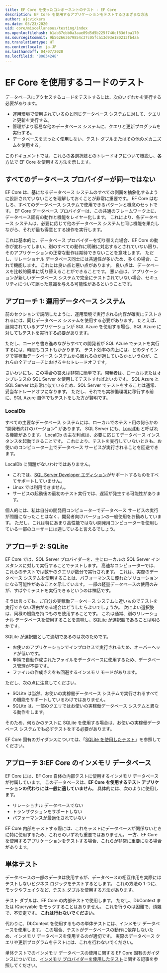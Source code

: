 ```yaml
---
title: EF Core を使ったコンポーネントのテスト - EF Core
description: EF Core を使用するアプリケーションをテストするさまざまな方法
author: ajcvickers
ms.date: 03/23/2020
uid: core/miscellaneous/testing/index
ms.openlocfilehash: b1ab37ebb0a3aae09d5d5b225f746cf83dfba170
ms.sourcegitcommit: 9b562663679854c37c05fca13d93e180213fb4aa
ms.translationtype: HT
ms.contentlocale: ja-JP
ms.lasthandoff: 04/07/2020
ms.locfileid: "80634248"
---
```

# <a name="testing-code-that-uses-ef-core"></a>EF Core を使用するコードのテスト

データベースにアクセスするコードをテストするには、次のいずれかを実行する必要があります。
* 運用環境で使用されているのと同じデータベース システムに対して、クエリと更新を実行する。
* 管理がより容易な他のデータベース システムに、クエリと更新プログラムを実行する。
* データベースをまったく使用しない、テスト ダブルまたはその他のメカニズムを使用する。

このドキュメントでは、これらの各選択肢とのトレードオフについて概説し、各方法で EF Core を使用する方法を示します。  

## <a name="all-database-providers-are-not-equal"></a>すべてのデータベース プロバイダーが同一ではない

EF Core は、基になるデータベース システムのすべての側面を抽象化するように設計されていないことを理解しておくことが非常に重要です。
EF Core はむしろ、すべてのデータベース システムで使用できるパターンと概念のセットです。
EF Core データベース プロバイダーは、この共通のフレームワーク上に、データベース固有の動作と機能をレイヤー化します。
これにより、各データベース システムは、必要に応じて他のデータベース システムと同じ機能を果たしながら、それが最も得意とする操作を実行します。 

これは基本的に、データベース プロバイダーを切り替えた場合、EF Core の動作が変わってしまい、別のすべての動作に明確に対応するとされていない限り、そのアプリケーションの正常な動作は期待できないことを意味します。
ただし、リレーショナル データベース同士には共通性が多いため、多くの場合、これで機能します。
これには良い点と悪い点があります。
良い点は、データベースを比較的簡単に切り替えることができることです。
悪い点は、アプリケーションが新しいデータベース システムで完全にテストされていない場合、セキュリティについて誤った意識を与える可能性があるということです。  

## <a name="approach-1-production-database-system"></a>アプローチ 1: 運用データベース システム

前のセクションで説明したように、運用環境で実行される内容が確実にテストされるには、同じデータベース システムを使用する必要があります。
たとえば、展開されているアプリケーションが SQL Azure を使用する場合、SQL Azure に対してもテストを実行する必要があります。

ただし、コードを書き進めながらすべての開発者が SQL Azure でテストを実行するには、時間もコストもかかります。
テスト効率の向上には、どのタイミングで実稼働データベース システムから離れるのが適しているかというのが、これらの全アプローチにおける主なトレードオフです。

さいわいにも、この場合の答えは非常に簡単です。開発者は、ローカルまたはオンプレミスの SQL Server を使用してテストすればよいのです。
SQL Azure と SQL Server は非常に似ているため、SQL Server でテストをすることは通常、妥当なトレードオフになります。
ただし、それでも実稼働環境に移行する前に、SQL Azure 自体でもテストをした方が賢明です。
 
### <a name="localdb"></a>LocalDb 

すべての主要なデータベース システムには、ローカルでのテスト用の何らかの "開発者向けのバージョン" があります。
SQL Server にも、[LocalDb](/sql/database-engine/configure-windows/sql-server-express-localdb?view=sql-server-ver15) と呼ばれる機能があります。
LocalDb の主な利点は、必要に応じてデータベース インスタンスを起動できることです。
これにより、テストを実行していないときも、お使いのコンピューター上でデータベース サービスが実行されることを回避できます。

LocalDb に問題がないわけではありません。
* これでは、[SQL Server Developer エディション](/sql/sql-server/editions-and-components-of-sql-server-2016?view=sql-server-ver15)がサポートするものをすべてサポートしていません。
* Linux では利用できません。
* サービスの起動後の最初のテスト実行では、遅延が発生する可能性があります。

個人的には、私は自分の開発用コンピューターでデータベース サービスの実行が問題になったことはなく、開発者向けバージョンの一般使用をお勧めしています。
ただし、これは特にあまり高性能ではない開発用コンピューターを使用している一部のユーザーには適していると言えるでしょう。  

## <a name="approach-2-sqlite"></a>アプローチ 2: SQLite

EF Core では、SQL Server プロバイダーを、主にローカルの SQL Server インスタンスに対して実行することでテストします。
高速なコンピューターでは、これらのテストでは数千のクエリが数分で実行されます。
これは、実際のデータベース システムを使用することは、パフォーマンスに優れたソリューションになる可能性があることを示しています。
一部の軽量データベースの使用のみが、すばやくテストを実行できるというのは神話です。

そうは言っても、ご自分の実稼働データベース システムに近いものでテストを実行できない理由がある場合はどうしたらよいでしょうか。
次によい選択肢は、同様の機能を持つものを使用することです。
これは通常、別のリレーショナル データベースを使用することを意味し、[SQLite](https://sqlite.org/index.html) が選択肢であることは明らかです。

SQLite が選択肢として適切であるのは次のためです。
* お使いのアプリケーションでインプロセスで実行されるため、オーバーヘッドが低いです。
* 単純で自動作成されたファイルをデータベースに使用するため、データベース管理が不要です。
* ファイルの作成さえをも回避するインメモリ モードがあります。

ただし、次の点に注意してください。
* SQLite は当然、お使いの実稼働データベース システムで実行されるすべての機能をサポートしているわけではありません。
* SQLite は、一部のクエリではお使いの実稼働データベース システムと異なる動作をします。

そのため、何らかのテストに SQLite を使用する場合は、お使いの実稼働データベース システムでも必ずテストをする必要があります。

EF Core 固有のガイダンスについては、「[SQLite を使用したテスト](xref:core/miscellaneous/testing/sqlite)」を参照してください。 

## <a name="approach-3-the-ef-core-in-memory-database"></a>アプローチ 3:EF Core のインメモリ データベース

EF Core には、EF Core 自体の内部テストに使用するインメモリ データベースが付属しています。
このデータベースは、**EF Core を使用するテスト アプリケーションの代わりには一般に適していません**。 具体的には、次のように使用します。
* リレーショナル データベースでない
* トランザクションをサポートしない
* パフォーマンスが最適化されていない

EF Core 内部をテストする際には、これをテストにデータベースが関係ないときに特に使用するため、これらのいずれも重要ではありません。
一方、EF Core を使用するアプリケーションをテストする場合、これらが非常に重要になる場合があります。

## <a name="unit-testing"></a>単体テスト

データベースの一部のデータは使用するが、データベースの相互作用を実際にはテストしないビジネス ロジックをテストするとします。
これの方法の 1 つに、モックやフェイクなど、[テスト ダブル](https://en.wikipedia.org/wiki/Test_double)を使用する方法があります。

テスト ダブルは、EF Core の内部テストで使用します。
ただし、DbContext または IQueryable をモックすることはありません。
これを行うのは困難で、煩雑で、不安定です。
**これは行わないでください。**

代わりに、DbContext を使用するものの単体テストには、インメモリ データベースを使用します。
この場合、テストがデータベースの動作に依存しないため、インメモリ データベースを使用するのが適切です。
実際のデータベース クエリや更新プログラムをテストには、これを行わないでください。   

単体テストでのインメモリ データベースの使用に関する EF Core 固有のガイダンスについては、[インメモリ プロバイダーを使用したテスト](xref:core/miscellaneous/testing/in-memory)に関する記事を参照してください。

